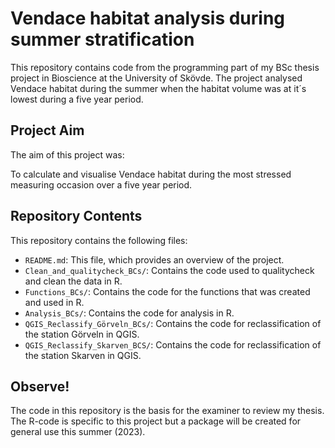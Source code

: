# Vendace habitat analysis during summer stratification 

This repository contains code from the programming part of my BSc thesis project in Bioscience at the University of Skövde. The project analysed Vendace habitat during the summer when the habitat volume was at it´s lowest during a five year period.  


## Project Aim

The aim of this project was:

To calculate and visualise Vendace habitat during the most stressed measuring occasion over a five year period.


## Repository Contents

This repository contains the following files:

- `README.md`: This file, which provides an overview of the project.
- `Clean_and_qualitycheck_BCs/`: Contains the code used to qualitycheck and clean the data in R.
- `Functions_BCs/`: Contains the code for the functions that was created and used in R.
- `Analysis_BCs/`: Contains the code for analysis in R.
- `QGIS_Reclassify_Görveln_BCs/`: Contains the code for reclassification of the station Görveln in QGIS.
- `QGIS_Reclassify_Skarven_BCS/`: Contains the code for reclassification of the station Skarven in QGIS.


## Observe! 

The code in this repository is the basis for the examiner to review my thesis. The R-code is specific to this project but a package will be created for general use this summer (2023). 
